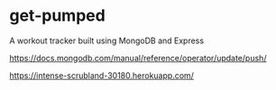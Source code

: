 # get-pumped
A workout tracker built using MongoDB and Express


https://docs.mongodb.com/manual/reference/operator/update/push/

https://intense-scrubland-30180.herokuapp.com/
